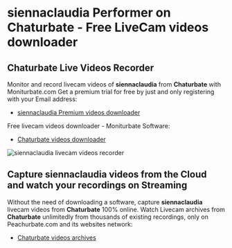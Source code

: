 # siennaclaudia Performer on Chaturbate - Free LiveCam videos downloader

## Chaturbate Live Videos Recorder

Monitor and record livecam videos of **siennaclaudia** from **Chaturbate** with Moniturbate.com
Get a premium trial for free by just and only registering with your Email address:
* [siennaclaudia Premium videos downloader](https://moniturbate.com/request-demo-licence-key.html)

Free livecam videos downloader - Moniturbate Software:
* [Chaturbate videos downloader](https://moniturbate.com/moniturbate-download-software.html)

![siennaclaudia livecam videos recorder](https://peachurnet.com/templates/moniturbate-software.png)


## Capture siennaclaudia videos from the Cloud and watch your recordings on Streaming

Without the need of downloading a software, capture **siennaclaudia** livecam videos from **Chaturbate** 100% online.
Watch Livecam archives from **Chaturbate** unlimitedly from thousands of existing recordings, only on Peachurbate.com and its websites network:
* [Chaturbate videos archives](https://peachurnet.com/)
